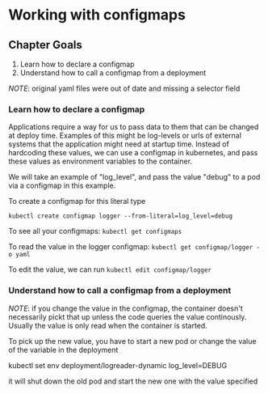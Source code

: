 # Working with configmaps

## Chapter Goals
1. Learn how to declare a configmap
2. Understand how to call a configmap from a deployment

*NOTE*: original yaml files were out of date and missing a selector field

### Learn how to declare a configmap
Applications require a way for us to pass data to them that can be changed at deploy time. Examples of this might be log-levels or urls of external systems that the application might need at startup time. Instead of hardcoding these values, we can use a configmap in kubernetes, and pass these values as environment variables to the container.

We will take an example of "log_level", and pass the value "debug" to a pod via a configmap in this example.

To create a configmap for this literal type 

    kubectl create configmap logger --from-literal=log_level=debug

To see all your configmaps: `kubectl get configmaps`

To read the value in the logger configmap: `kubectl get configmap/logger -o yaml`

To edit the value, we can run `kubectl edit configmap/logger`

### Understand how to call a configmap from a deployment

*NOTE*: if you change the value in the configmap, the container doesn't necessarily pickt that up unless the code queries the value continously.  Usually the value is only read when the container is started.

To pick up the new value, you have to start a new pod or change the value of the variable in the deployment 

kubectl set env deployment/logreader-dynamic log_level=DEBUG

it will shut down the old pod and start the new one with the value specified